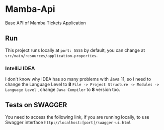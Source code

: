 # Mamba-Api
Base API of Mamba Tickets Application

## Run
This project runs locally at `port: 5555` by default, you can change at 
`src/main/resources/application.properties`.

### IntelliJ IDEA
I don't know why IDEA has so many problems with Java 11, so I need to change 
the Language Level to **8**
`File -> Project Structure -> Modules -> Language Level`
, change `Java Compiler` to **8** version too. 

## Tests on SWAGGER

You need to access the following link, if you are running locally, to use Swagger interface 
`http://localhost:[port]/swagger-ui.html`
